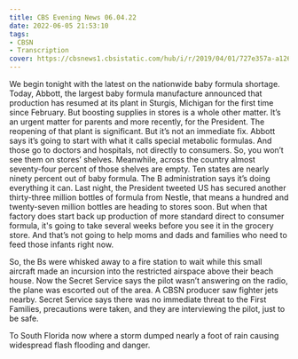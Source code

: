 ```yaml
---
title: CBS Evening News 06.04.22
date: 2022-06-05 21:53:10
tags:
- CBSN
- Transcription
cover: https://cbsnews1.cbsistatic.com/hub/i/r/2019/04/01/727e357a-a126-4138-a2c5-4d3222669d57/thumbnail/640x360/3ff2761028dc5c65cc4f07acd54bcd5c/cbsn2-logo-1920x1080.jpg
---
```

We begin tonight with the latest on the nationwide baby formula shortage. Today, Abbott, the largest baby formula manufacture announced that production has resumed at its plant in Sturgis, Michigan for the first time since February. But boosting supplies in stores is a whole other matter. It’s an urgent matter for parents and more recently, for the President. The reopening of that plant is significant. But it’s not an immediate fix. Abbott says it’s going to start with what it calls special metabolic formulas. And those go to doctors and hospitals, not directly to consumers. So, you won’t see them on stores’ shelves. Meanwhile, across the country almost seventy-four percent of those shelves are empty. Ten states are nearly ninety percent out of baby formula. The B administration says it’s doing everything it can. Last night, the President tweeted US has secured another thirty-three million bottles of formula from Nestle, that means a hundred and twenty-seven million bottles are heading to stores soon. But when that factory does start back up production of more standard direct to consumer formula, it's going to take several weeks before you see it in the grocery store. And that’s not going to help moms and dads and families who need to feed those infants right now. 

So, the Bs were whisked away to a fire station to wait while this small aircraft made an incursion into the restricted airspace above their beach house. Now the Secret Service says the pilot wasn’t answering on the radio, the plane was escorted out of the area. A CBSN producer saw fighter jets nearby. Secret Service says there was no immediate threat to the First Families, precautions were taken, and they are interviewing the pilot, just to be safe.

To South Florida now where a storm dumped nearly a foot of rain causing widespread flash flooding and danger.

